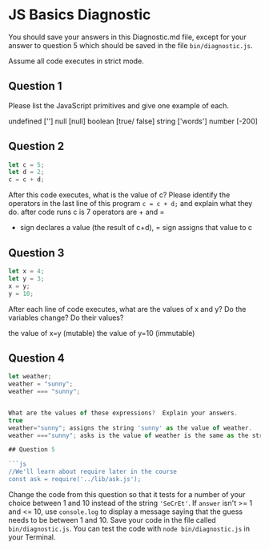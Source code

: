 # JS Basics Diagnostic

You should save your answers in this Diagnostic.md file, except for your answer to
question 5 which should be saved in the file `bin/diagnostic.js`.

Assume all code executes in strict mode.

## Question 1

Please list the JavaScript primitives and give one example of each.

undefined ['']
null [null]
boolean [true/ false]
string ['words']
number [-200]

## Question 2

```js
let c = 5;
let d = 2;
c = c + d;

```

After this code executes, what is the value of c?  Please identify the operators in the last line of this program `c = c + d;` and explain what they do.
after code runs c is 7
operators are + and =
+ sign declares a value (the result of c+d), = sign assigns that value to c

## Question 3

```js
let x = 4;
let y = 3;
x = y;
y = 10;
```

After each line of code executes, what are the values of x and y?  Do the variables change?  Do their values?

the value of x=y (mutable)
the value of y=10 (immutable)


## Question 4

```js
let weather;
weather = "sunny";
weather === "sunny";


What are the values of these expressions?  Explain your answers.
true
weather="sunny"; assigns the string 'sunny' as the value of weather.
weather ==="sunny"; asks is the value of weather is the same as the string "sunny"; which is true.

## Question 5

```js
//We'll learn about require later in the course
const ask = require('../lib/ask.js');


```

Change the code from this question so that it tests for a number of your choice
between 1 and 10 instead of the string `'SeCrEt'`.  If `answer` isn't >= 1 and
<= 10, use `console.log` to display a message saying that the guess needs to
be between 1 and 10.  Save your code in the file called `bin/diagnostic.js`.
You can test the code with `node bin/diagnostic.js` in your Terminal.
